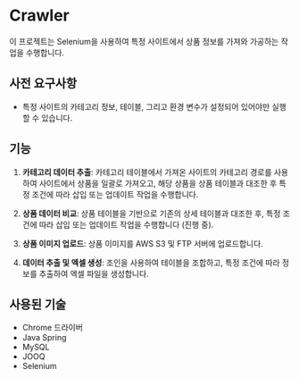 # Crawler

이 프로젝트는 Selenium을 사용하여 특정 사이트에서 상품 정보를 가져와 가공하는 작업을 수행합니다.

## 사전 요구사항

- 특정 사이트의 카테고리 정보, 테이블, 그리고 환경 변수가 설정되어 있어야만 실행할 수 있습니다.

## 기능

1. **카테고리 데이터 추출**: 카테고리 테이블에서 가져온 사이트의 카테고리 경로를 사용하여 사이트에서 상품을 일괄로 가져오고, 해당 상품을 상품 테이블과 대조한 후 특정 조건에 따라 삽입 또는 업데이트 작업을 수행합니다.

2. **상품 데이터 비교**: 상품 테이블을 기반으로 기존의 상세 테이블과 대조한 후, 특정 조건에 따라 삽입 또는 업데이트 작업을 수행합니다 (진행 중).

3. **상품 이미지 업로드**: 상품 이미지를 AWS S3 및 FTP 서버에 업로드합니다.

4. **데이터 추출 및 엑셀 생성**: 조인을 사용하여 테이블을 조합하고, 특정 조건에 따라 정보를 추출하여 엑셀 파일을 생성합니다.

## 사용된 기술

- Chrome 드라이버
- Java Spring
- MySQL
- JOOQ
- Selenium